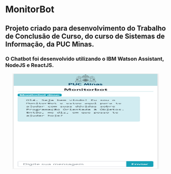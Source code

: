 # MonitorBot

## Projeto criado para desenvolvimento do Trabalho de Conclusão de Curso, do curso de Sistemas de Informação, da PUC Minas.

### O Chatbot foi desenvolvido utilizando o IBM Watson Assistant, NodeJS e ReactJS.

<p align="center">
  <img width="460" height="300" src="./pwa-chatbot.png">
</p>
